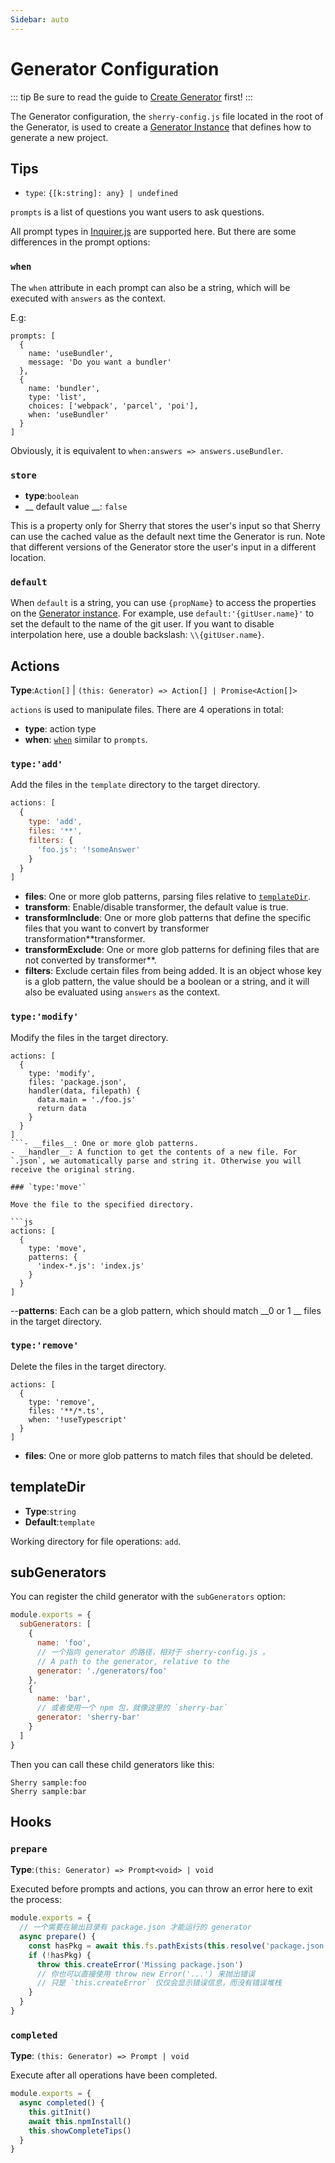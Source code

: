 ```yaml
---
Sidebar: auto
---
```


# Generator Configuration

::: tip
Be sure to read the guide to [Create Generator](./guide/creating-generator.md) first!
:::

The Generator configuration, the `sherry-config.js` file located in the root of the Generator, is used to create a [Generator Instance](./generator-instance.md) that defines how to generate a new project.

## Tips

- `type`: `{[k:string]: any} | undefined`

`prompts` is a list of questions you want users to ask questions.

All prompt types in [Inquirer.js](https://github.com/SBoudrias/Inquirer.js#question) are supported here. But there are some differences in the prompt options:

### `when`

The `when` attribute in each prompt can also be a string, which will be executed with `answers` as the context.

E.g:

```js{10}
prompts: [
  {
    name: 'useBundler',
    message: 'Do you want a bundler'
  },
  {
    name: 'bundler',
    type: 'list',
    choices: ['webpack', 'parcel', 'poi'],
    when: 'useBundler'
  }
]
```

Obviously, it is equivalent to `when:answers => answers.useBundler`.

### `store`

- __type__:`boolean`
- __ default value __: `false`

This is a property only for Sherry that stores the user's input so that Sherry can use the cached value as the default next time the Generator is run. Note that different versions of the Generator store the user's input in a different location.

### `default`

When `default` is a string, you can use `{propName}` to access the properties on the [Generator instance](./generator-instance.md). For example, use `default:'{gitUser.name}'` to set the default to the name of the git user. If you want to disable interpolation here, use a double backslash: `\\{gitUser.name}`.

## Actions

__Type__:`Action[]` | `(this: Generator) => Action[] | Promise<Action[]>`

`actions` is used to manipulate files. There are 4 operations in total:

- __type__: action type
- __when__: [`when`](#when) similar to `prompts`.

### `type:'add'`

Add the files in the `template` directory to the target directory.

```js
actions: [
  {
    type: 'add',
    files: '**',
    filters: {
      'foo.js': '!someAnswer'
    }
  }
]
```

- __files__: One or more glob patterns, parsing files relative to [`templateDir`](#templatedir).
- __transform__: Enable/disable transformer, the default value is true.
- __transformInclude__: One or more glob patterns that define the specific files that you want to convert by transformer transformation**transformer.
- __transformExclude__: One or more glob patterns for defining files that are not converted by transformer**.
- __filters__: Exclude certain files from being added. It is an object whose key is a glob pattern, the value should be a boolean or a string, and it will also be evaluated using `answers` as the context.

### `type:'modify'`

Modify the files in the target directory.

```JS
actions: [
  {
    type: 'modify',
    files: 'package.json',
    handler(data, filepath) {
      data.main = './foo.js'
      return data
    }
  }
]
```- __files__: One or more glob patterns.
- __handler__: A function to get the contents of a new file. For `.json`, we automatically parse and string it. Otherwise you will receive the original string.

### `type:'move'`

Move the file to the specified directory.

```js
actions: [
  {
    type: 'move',
    patterns: {
      'index-*.js': 'index.js'
    }
  }
]
```

--__patterns__: Each can be a glob pattern, which should match __0 or 1 __ files in the target directory.

### `type:'remove'`

Delete the files in the target directory.

```JS
actions: [
  {
    type: 'remove',
    files: '**/*.ts',
    when: '!useTypescript'
  }
]
```

- __files__: One or more glob patterns to match files that should be deleted.

## templateDir

- __Type__:`string`
- __Default__:`template`

Working directory for file operations: `add`.

## subGenerators

You can register the child generator with the `subGenerators` option:

```js
module.exports = {
  subGenerators: [
    {
      name: 'foo',
      // 一个指向 generator 的路径，相对于 sherry-config.js 。
      // A path to the generator, relative to the 
      generator: './generators/foo'
    },
    {
      name: 'bar',
      // 或者使用一个 npm 包，就像这里的 `sherry-bar`
      generator: 'sherry-bar'
    }
  ]
}
```

Then you can call these child generators like this:

``` Celebration
Sherry sample:foo
Sherry sample:bar
```

## Hooks

### `prepare`

__Type__:`(this: Generator) => Prompt<void> | void`

Executed before prompts and actions, you can throw an error here to exit the process:

```js
module.exports = {
  // 一个需要在输出目录有 package.json 才能运行的 generator
  async prepare() {
    const hasPkg = await this.fs.pathExists(this.resolve('package.json'))
    if (!hasPkg) {
      throw this.createError('Missing package.json')
      // 你也可以直接使用 throw new Error('...') 来抛出错误
      // 只是 `this.createError` 仅仅会显示错误信息，而没有错误堆栈
    }
  }
}
```

### `completed`

__Type__: `(this: Generator) => Prompt | void`

Execute after all operations have been completed.

```js
module.exports = {
  async completed() {
    this.gitInit()
    await this.npmInstall()
    this.showCompleteTips()
  }
}
```
